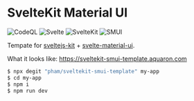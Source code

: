# SvelteKit Material UI
![CodeQL](https://github.com/pham/sveltekit-smui-template/actions/workflows/codeql-analysis.yml/badge.svg)
![Svelte](https://badgen.net/npm/v/svelte?label=Svelte)
![SvelteKit](https://badgen.net/npm/v/@sveltejs/kit/next?label=SvelteKit)
![SMUI](https://badgen.net/npm/v/svelte-material-ui?label=SMUI)

Tempate for [sveltejs-kit] + [svelte-material-ui].

What it looks like:
https://sveltekit-smui-template.aquaron.com

```sh
$ npx degit "pham/sveltekit-smui-template" my-app
$ cd my-app
$ npm i
$ npm run dev
```

[sveltejs-kit]: https://github.com/sveltejs/kit
[svelte-material-ui]: https://github.com/hperrin/svelte-material-ui

